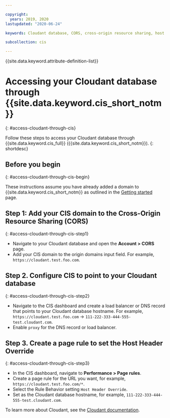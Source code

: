```yaml
---

copyright:
  years: 2019, 2020
lastupdated: "2020-06-24"

keywords: Cloudant database, CORS, cross-origin resource sharing, host header

subcollection: cis

---
```


{{site.data.keyword.attribute-definition-list}}

# Accessing your Cloudant database through {{site.data.keyword.cis_short_notm}}
{: #access-cloudant-through-cis}

Follow these steps to access your Cloudant database through {{site.data.keyword.cis_full}} ({{site.data.keyword.cis_short_notm}}).
{: shortdesc}

## Before you begin
{: #access-cloudant-through-cis-begin}

These instructions assume you have already added a domain to {{site.data.keyword.cis_short_notm}} as outlined in the [Getting started](/docs/cis?topic=cis-getting-started#getting-started) page.

## Step 1: Add your CIS domain to the Cross-Origin Resource Sharing (CORS)
{: #access-cloudant-through-cis-step1}

* Navigate to your Cloudant database and open the **Account > CORS** page.
* Add your CIS domain to the origin domains input field. For example, `https://cloudant.test.foo.com`.

## Step 2. Configure CIS to point to your Cloudant database
{: #access-cloudant-through-cis-step2}

* Navigate to the CIS dashboard and create a load balancer or DNS record that points to your Cloudant database hostname. For example, `https://cloudant.test.foo.com` -> `111-222-333-444-555-test.cloudant.com`.
* Enable `proxy` for the DNS record or load balancer.

## Step 3. Create a page rule to set the Host Header Override
{: #access-cloudant-through-cis-step3}

* In the CIS dashboard, navigate to **Performance > Page rules**.
* Create a page rule for the URL you want, for example, `https://cloudant.test.foo.com/*`.
* Select the Rule Behavior setting `Host Header Override`.
* Set as the Cloudant database hostname, for example, `111-222-333-444-555-test.cloudant.com`.

To learn more about Cloudant, see the [Cloudant documentation](/docs/Cloudant?topic=Cloudant-getting-started-with-cloudant#getting-started-with-cloudant).
